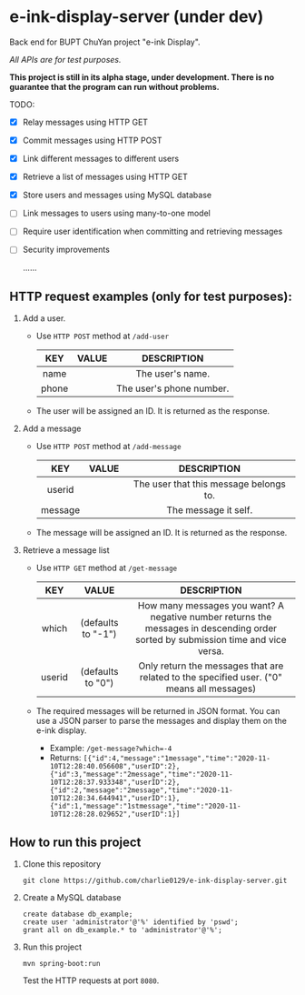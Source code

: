 # e-ink-display-server (under dev)

Back end for BUPT ChuYan project "e-ink Display".

*All APIs are for test purposes.*

**This project is still in its alpha stage,  under development. There is no guarantee that the program can run without problems.**

 TODO:

- [x] Relay messages using HTTP GET

- [x] Commit messages using HTTP POST

- [x] Link different messages to different users

- [x] Retrieve a list of messages using HTTP GET

- [x] Store users and messages using MySQL database

- [ ] Link messages to users using many-to-one model

- [ ] Require user identification when committing and retrieving messages

- [ ] Security improvements

  ......



## HTTP request examples (only for test purposes):

1. Add a user.

   - Use `HTTP POST` method at `/add-user`

     |  KEY  | VALUE |       DESCRIPTION        |
     | :---: | :---: | :----------------------: |
     | name  |       |     The user's name.     |
     | phone |       | The user's phone number. |
   
   - The user will be assigned an ID. It is returned as the response.
   
2. Add a message

   - Use `HTTP POST` method at `/add-message`

     |   KEY   | VALUE |              DESCRIPTION               |
     | :-----: | :---: | :------------------------------------: |
     | userid  |       | The user that this message belongs to. |
     | message |       |          The message it self.          |

   - The message will be assigned an ID. It is returned as the response.

3. Retrieve a message list
   - Use `HTTP GET` method at `/get-message`
   
     |  KEY   |       VALUE        |                         DESCRIPTION                          |
     | :----: | :----------------: | :----------------------------------------------------------: |
     | which  | (defaults to "-1") | How many messages you want? A negative number returns the messages in descending order sorted by submission time and vice versa. |
     | userid | (defaults to "0")  | Only return the messages that are related to the specified user. ("0" means all messages) |
   
   - The required messages will be returned in JSON format. You can use a JSON parser to parse the messages and display them on the e-ink display.
     - Example: `/get-message?which=-4`
     - Returns: `[{"id":4,"message":"1message","time":"2020-11-10T12:28:40.056608","userID":2},{"id":3,"message":"2message","time":"2020-11-10T12:28:37.933348","userID":2},{"id":2,"message":"2message","time":"2020-11-10T12:28:34.644941","userID":1},{"id":1,"message":"1stmessage","time":"2020-11-10T12:28:28.029652","userID":1}]`



## How to run this project

1. Clone this repository

   `git clone https://github.com/charlie0129/e-ink-display-server.git`

2. Create a MySQL database

   ```mssql
   create database db_example;
   create user 'administrator'@'%' identified by 'pswd';
   grant all on db_example.* to 'administrator'@'%';
   ```

3. Run this project

   `mvn spring-boot:run`

   Test the HTTP requests at port `8080`.
